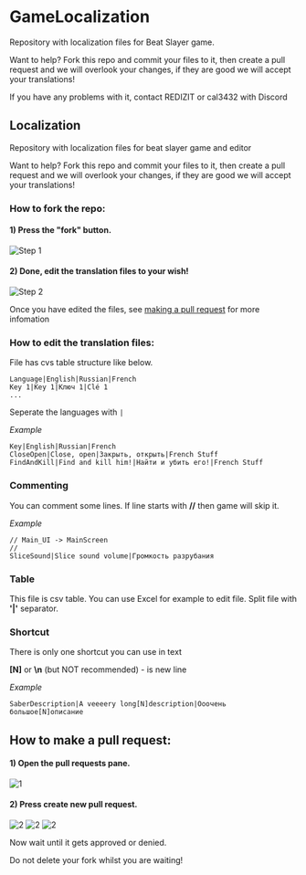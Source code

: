 # GameLocalization
Repository with localization files for Beat Slayer game.

Want to help? Fork this repo and commit your files to it, then create a pull request and we will overlook your changes, if they are good we will accept your translations!

If you have any problems with it, contact REDIZIT or cal3432 with Discord


## Localization
Repository with localization files for beat slayer game and editor

Want to help? Fork this repo and commit your files to it, then create a pull request and we will overlook your changes, if they are good we will accept your translations!

### How to fork the repo:

#### 1) Press the "fork" button.

![Step 1](https://cdn.discordapp.com/attachments/695592374021390376/708627593683009556/unknown.png)

#### 2) Done, edit the translation files to your wish!

![Step 2](https://media.discordapp.net/attachments/695592374021390376/708627700620853278/unknown.png?width=788&height=485)

Once you have edited the files, see [making a pull request](https://github.com/REDIZIT/Localization#how-to-make-a-pull-request) for more infomation

### How to edit the translation files:

File has cvs table structure like below.
```
Language|English|Russian|French
Key 1|Key 1|Ключ 1|Clé 1
...
```

Seperate the languages with `|`

*Example*
```
Key|English|Russian|French
CloseOpen|Close, open|Закрыть, открыть|French Stuff
FindAndKill|Find and kill him!|Найти и убить его!|French Stuff
```


### Commenting

You can comment some lines.
If line starts with **//** then game will skip it.

*Example*
```
// Main_UI -> MainScreen
//
SliceSound|Slice sound volume|Громкость разрубания
```


### Table

This file is csv table. You can use Excel for example to edit file.
Split file with **'|'** separator.


### Shortcut

There is only one shortcut you can use in text

**[N]** or **\n** (but NOT recommended) - is new line

*Example*
```
SaberDescription|A veeeery long[N]description|Ооочень большое[N]описание
```

## How to make a pull request:

#### 1) Open the pull requests pane.

![1](https://media.discordapp.net/attachments/695592374021390376/708627994712866816/unknown.png?width=959&height=138)

#### 2) Press create new pull request.

![2](https://media.discordapp.net/attachments/695592374021390376/708628034957344768/unknown.png)
![2](https://cdn.discordapp.com/attachments/695592374021390376/708628126778916894/unknown.png)
![2](https://media.discordapp.net/attachments/695592374021390376/708628193770209292/unknown.png?width=782&height=485)

Now wait until it gets approved or denied.

Do not delete your fork whilst you are waiting!
